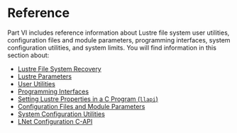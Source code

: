 # Reference

Part VI includes reference information about Lustre file system user utilities, configuration files and module parameters, programming interfaces, system configuration utilities, and system limits. You will find information in this section about:

- [Lustre File System Recovery](https://github.com/DDNStorage/lustre_manual_markdown/blob/master/06.01-Lustre%20File%20System%20Recovery.md)
- [Lustre Parameters](https://github.com/DDNStorage/lustre_manual_markdown/blob/master/06.02-Lustre%20Parameters.md)
- [User Utilities](https://github.com/DDNStorage/lustre_manual_markdown/blob/master/06.03-User%20Utilities.md)
- [Programming Interfaces](https://github.com/DDNStorage/lustre_manual_markdown/blob/master/06.04-Programming%20Interfaces.md)
- [Setting Lustre Properties in a C Program (`llapi`)](https://github.com/DDNStorage/lustre_manual_markdown/blob/master/06.05-Setting%20Lustre%20Properties%20in%20a%20C%20Program%20(llapi).md)
- [Configuration Files and Module Parameters](https://github.com/DDNStorage/lustre_manual_markdown/blob/master/06.06-Configuration%20Files%20and%20Module%20Parameters.md)
- [System Configuration Utilities](https://github.com/DDNStorage/lustre_manual_markdown/blob/master/06.07-System%20Configuration%20Utilities.md)
- [LNet Configuration C-API](https://github.com/DDNStorage/lustre_manual_markdown/blob/master/06.08-LNet%20Configuration%20C-API.md)

